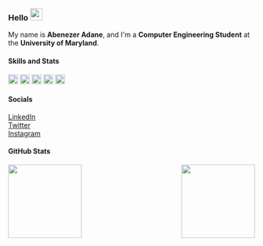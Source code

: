 ### Hello <img src="https://media.giphy.com/media/hvRJCLFzcasrR4ia7z/giphy.gif" width="25px">

My name is **Abenezer Adane**, and I'm a **Computer Engineering Student** at the **University of Maryland**.

#### Skills and Stats
<p align="left">
  <img height="20em" src="https://img.shields.io/badge/c-%2300599C.svg?style=for-the-badge&logo=c">
  <img height="20em" src="https://img.shields.io/badge/c++-%2300599C.svg?style=for-the-badge&logo=c%2B%2B">
  <img height="20em" src="https://img.shields.io/badge/Java-orange?style=flat-square&logo=java">
  <img height="20em" src="https://img.shields.io/badge/Kotlin-black?style=flat-square&logo=kotlin">
  <img height="20em" src="https://img.shields.io/badge/-Python-black?style=flat-square&logo=Python">
</p>

#### Socials
[LinkedIn](https://www.linkedin.com/in/abenezeryadane/)\
[Twitter](https://twitter.com/abenezeryadane)\
[Instagram](https://instagram.com/abenezeryadane)

#### GitHub Stats
<p align="center">
  <img height="150em" src="https://github-readme-stats.vercel.app/api?username=PB020&count_private=true&show_icons=true&theme=dark" align = "left"/>
  <img height="150em" src="https://github-readme-stats.vercel.app/api/top-langs?username=PB020&show_icons=true&locale=en&layout=compact&theme=dark" align = "right"/>
</p>
